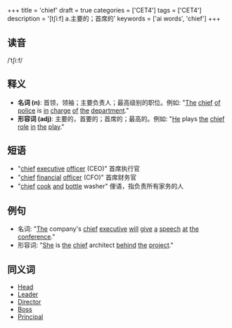 +++
title = 'chief'
draft = true
categories = ['CET4']
tags = ['CET4']
description = '[t∫iːf] a.主要的；首席的'
keywords = ['ai words', 'chief']
+++

## 读音
/ˈtʃiːf/

## 释义
- **名词 (n)**: 首领，领袖；主要负责人；最高级别的职位。例如: "[The](/zh/post/the/) [chief](/zh/post/chief/) [of](/zh/post/of/) [police](/zh/post/police/) is [in](/zh/post/in/) [charge](/zh/post/charge/) [of](/zh/post/of/) [the](/zh/post/the/) [department](/zh/post/department/)." 
- **形容词 (adj)**: 主要的，首要的；首席的；最高的。例如: "[He](/zh/post/he/) plays [the](/zh/post/the/) [chief](/zh/post/chief/) [role](/zh/post/role/) [in](/zh/post/in/) [the](/zh/post/the/) [play](/zh/post/play/)."

## 短语
- "[chief](/zh/post/chief/) [executive](/zh/post/executive/) [officer](/zh/post/officer/) (CEO)" 首席执行官
- "[chief](/zh/post/chief/) [financial](/zh/post/financial/) [officer](/zh/post/officer/) (CFO)" 首席财务官
- "[chief](/zh/post/chief/) [cook](/zh/post/cook/) [and](/zh/post/and/) [bottle](/zh/post/bottle/) washer" 俚语，指负责所有家务的人

## 例句
- 名词: "[The](/zh/post/the/) company's [chief](/zh/post/chief/) [executive](/zh/post/executive/) [will](/zh/post/will/) [give](/zh/post/give/) [a](/zh/post/a/) [speech](/zh/post/speech/) [at](/zh/post/at/) [the](/zh/post/the/) [conference](/zh/post/conference/)."
- 形容词: "[She](/zh/post/she/) is [the](/zh/post/the/) [chief](/zh/post/chief/) architect [behind](/zh/post/behind/) [the](/zh/post/the/) [project](/zh/post/project/)."

## 同义词
- [Head](/zh/post/head/)
- [Leader](/zh/post/leader/)
- [Director](/zh/post/director/)
- [Boss](/zh/post/boss/)
- [Principal](/zh/post/principal/)
